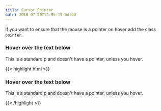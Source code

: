 ```yaml
---
title: Cursor Pointer
date: 2018-07-20T12:59:15-04:00
---
```

If you want to ensure that the mouse is a pointer on hover add the class `pointer`.

<div class="card">
    <h3>Hover over the text below</h3>
    <p class="pointer">This is a standard p and doesn't have a pointer, unless you hover.</p>
</div>

<div class="mt-3 mb-4">
{{< highlight html >}}
<div class="card">
    <h3>Hover over the text below</h3>
    <p class="pointer">This is a standard p and doesn't have a pointer, unless you hover.</p>
</div>
{{< /highlight >}}
</div>
